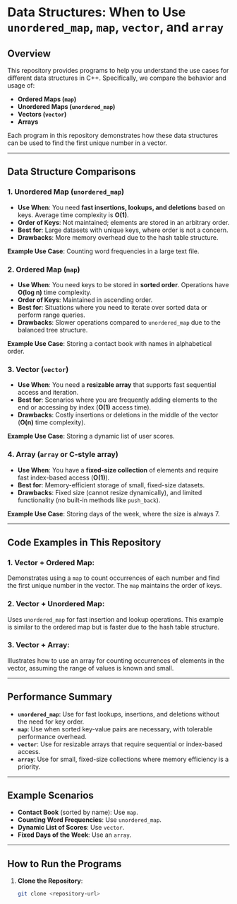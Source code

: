 # Data Structures: When to Use `unordered_map`, `map`, `vector`, and `array`

## Overview
This repository provides programs to help you understand the use cases for different data structures in C++. Specifically, we compare the behavior and usage of:
- **Ordered Maps (`map`)**
- **Unordered Maps (`unordered_map`)**
- **Vectors (`vector`)**
- **Arrays**

Each program in this repository demonstrates how these data structures can be used to find the first unique number in a vector.

---

## Data Structure Comparisons

### 1. **Unordered Map (`unordered_map`)**
- **Use When**: You need **fast insertions, lookups, and deletions** based on keys. Average time complexity is **O(1)**.
- **Order of Keys**: Not maintained; elements are stored in an arbitrary order.
- **Best for**: Large datasets with unique keys, where order is not a concern.
- **Drawbacks**: More memory overhead due to the hash table structure.

**Example Use Case**: Counting word frequencies in a large text file.

### 2. **Ordered Map (`map`)**
- **Use When**: You need keys to be stored in **sorted order**. Operations have **O(log n)** time complexity.
- **Order of Keys**: Maintained in ascending order.
- **Best for**: Situations where you need to iterate over sorted data or perform range queries.
- **Drawbacks**: Slower operations compared to `unordered_map` due to the balanced tree structure.

**Example Use Case**: Storing a contact book with names in alphabetical order.

### 3. **Vector (`vector`)**
- **Use When**: You need a **resizable array** that supports fast sequential access and iteration.
- **Best for**: Scenarios where you are frequently adding elements to the end or accessing by index (**O(1)** access time).
- **Drawbacks**: Costly insertions or deletions in the middle of the vector (**O(n)** time complexity).

**Example Use Case**: Storing a dynamic list of user scores.

### 4. **Array (`array` or C-style array)**
- **Use When**: You have a **fixed-size collection** of elements and require fast index-based access (**O(1)**).
- **Best for**: Memory-efficient storage of small, fixed-size datasets.
- **Drawbacks**: Fixed size (cannot resize dynamically), and limited functionality (no built-in methods like `push_back`).

**Example Use Case**: Storing days of the week, where the size is always 7.

---

## Code Examples in This Repository

### 1. **Vector + Ordered Map**: 
   Demonstrates using a `map` to count occurrences of each number and find the first unique number in the vector. The `map` maintains the order of keys.

### 2. **Vector + Unordered Map**:
   Uses `unordered_map` for fast insertion and lookup operations. This example is similar to the ordered map but is faster due to the hash table structure.

### 3. **Vector + Array**:
   Illustrates how to use an array for counting occurrences of elements in the vector, assuming the range of values is known and small.

---

## Performance Summary
- **`unordered_map`**: Use for fast lookups, insertions, and deletions without the need for key order.
- **`map`**: Use when sorted key-value pairs are necessary, with tolerable performance overhead.
- **`vector`**: Use for resizable arrays that require sequential or index-based access.
- **`array`**: Use for small, fixed-size collections where memory efficiency is a priority.

---

## Example Scenarios
- **Contact Book** (sorted by name): Use `map`.
- **Counting Word Frequencies**: Use `unordered_map`.
- **Dynamic List of Scores**: Use `vector`.
- **Fixed Days of the Week**: Use an `array`.

---

## How to Run the Programs
1. **Clone the Repository**:
   ```bash
   git clone <repository-url>
